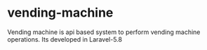# vending-machine
Vending machine is api based system to perform vending machine operations. Its developed in Laravel-5.8
